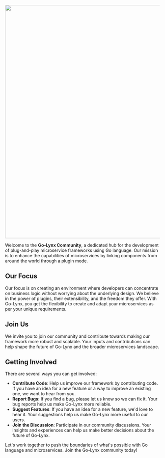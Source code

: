<img width="760" src="https://github.com/go-lynx/.github/assets/32378959/d19d30d9-f9ce-477c-9466-c0926a8500d3">

Welcome to the **Go-Lynx Community**, a dedicated hub for the development of plug-and-play microservice frameworks using Go language. Our mission is to enhance the capabilities of microservices by linking components from around the world through a plugin mode.

## Our Focus

Our focus is on creating an environment where developers can concentrate on business logic without worrying about the underlying design. We believe in the power of plugins, their extensibility, and the freedom they offer. With Go-Lynx, you get the flexibility to create and adapt your microservices as per your unique requirements.

## Join Us

We invite you to join our community and contribute towards making our framework more robust and scalable. Your inputs and contributions can help shape the future of Go-Lynx and the broader microservices landscape.

## Getting Involved

There are several ways you can get involved:

- **Contribute Code**: Help us improve our framework by contributing code. If you have an idea for a new feature or a way to improve an existing one, we want to hear from you.
- **Report Bugs**: If you find a bug, please let us know so we can fix it. Your bug reports help us make Go-Lynx more reliable.
- **Suggest Features**: If you have an idea for a new feature, we'd love to hear it. Your suggestions help us make Go-Lynx more useful to our users.
- **Join the Discussion**: Participate in our community discussions. Your insights and experiences can help us make better decisions about the future of Go-Lynx.

Let's work together to push the boundaries of what's possible with Go language and microservices. Join the Go-Lynx community today!
